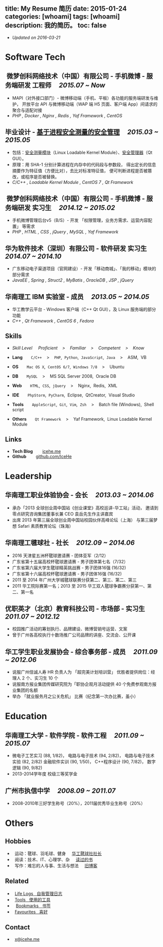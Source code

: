 title: My Resume 简历
date: 2015-01-24
categories: [whoami]
tags: [whoami]
description: 我的简历。
toc: false
---

- _Updated on 2016-03-21_

# Software Tech

## **<span class="icon-weibo">&nbsp;</span>微梦创科网络技术（中国）有限公司 - 手机微博 - 服务端研发 工程师** &nbsp; &nbsp; *2015.07 ~ Now*
- MAPI（对外接口部门）- 微博移动端（手机、平板）各功能的服务端研发与维护，
开放平台 API 与微博移动端（WAP 端 H5 页面、客户端 App）间请求的聚合与适配对接
- *PHP , Docker , Nginx , Redis , Yaf Framework , CentOS*

## **毕业设计 - [基于进程安全测量的安全管理](https://github.com/IceHe/secure_mgt_by_dynamic_measuring)** &nbsp; &nbsp; *2015.03 ~ 2015.05*
- 包括：[安全测量模块](https://github.com/IceHe/dimm)（Linux Loadable Kernel Module）、[安全管理器](https://github.com/IceHe/secure_monitor)（Qt GUI）。
- 原理：用 SHA-1 分别计算进程在内存中的代码段与参数段，
得出定长的信息摘要作为特征值（方便比对），去比对标准特征值，
便可判断进程是否被篡改，或程序是否被替换。
- *C/C++ , Loadable Kernel Module , CentOS 7 , Qt Framework*

## **<span class="icon-weibo">&nbsp;</span>微梦创科网络技术（中国）有限公司 - 手机微博 - 服务端研发 实习生** &nbsp; &nbsp; *2014.12 ~ 2015.02*
- 手机微博管理后台v5（B/S）- 开发 「权限管理，业务方需求、运营内容配置」 等需求
- *PHP , HTML , CSS , jQuery , MySQL , Yaf Framework*

## **华为软件技术（深圳）有限公司  - 软件研发 实习生** &nbsp; &nbsp; *2014.07 ~ 2014.10*
- 广东移动电子渠道项目（官网建设）- 开发「移动商城」、「我的移动」模块的部分需求
- *JavaEE , Spring , Struct2 , MyBatis , OracleDB , JSP , jQuery*

## **华南理工 IBM 实验室 - 成员** &nbsp; &nbsp; *2013.05 ~ 2014.05*
- 华工教学云平台 - Windows 客户端（C++ Qt GUI），及 Linux 服务端的部分功能
- *C++ , Qt Framework , CentOS 6 , Fedora*

## **Skills**

- *Skill Level &nbsp; &nbsp; <i class="fa fa-trophy"></i> Proficient &nbsp; &nbsp;>&nbsp; &nbsp; <i class="fa fa-star"></i> Familiar &nbsp; &nbsp;>&nbsp; &nbsp; <i class="fa fa-star-half-o"></i> Competent &nbsp; &nbsp;>&nbsp; &nbsp; <i class="fa fa-star-o"></i> Know*

- **Lang** &nbsp; &nbsp; &nbsp; <i class="fa fa-star"></i> `C/C++` &nbsp; &nbsp;>&nbsp; &nbsp; <i class="fa fa-star-half-o"></i> `PHP`,&nbsp; `Python`,&nbsp; `JavaScript`,&nbsp; `Java` &nbsp; &nbsp;>&nbsp; &nbsp; <i class="fa fa-star-o"></i> ASM,&nbsp; VB

- **OS** &nbsp; &nbsp; &nbsp; <i class="fa fa-star-half-o"></i> `Mac OS X`,&nbsp; `CentOS 6/7`,&nbsp; `Windows 7/8` &nbsp; &nbsp;>&nbsp; &nbsp; <i class="fa fa-star-o"></i> Ubuntu

- **DB** &nbsp; &nbsp; &nbsp; <i class="fa fa-star-half-o"></i> `MySQL` &nbsp; &nbsp;>&nbsp; &nbsp; <i class="fa fa-star-o"></i> MS SQL Server 2008,&nbsp; Oracle DB

- **Web** &nbsp; &nbsp; &nbsp; <i class="fa fa-star-half-o"></i> `HTML`,&nbsp; `CSS`,&nbsp; `jQuery` &nbsp; &nbsp;>&nbsp; &nbsp; <i class="fa fa-star-o"></i> Nginx,&nbsp; Redis,&nbsp; XML

- **IDE** &nbsp; &nbsp; &nbsp; <i class="fa fa-star-half-o"></i> `PhpStorm`,&nbsp; `PyCharm`,&nbsp; Eclipse,&nbsp; QtCreator,&nbsp; Visual Studio

- **Tools** &nbsp; &nbsp; &nbsp; <i class="fa fa-star"></i> `AppleScript`,&nbsp; `Git`,&nbsp; `Vim`,&nbsp; `Zsh` &nbsp; &nbsp;>&nbsp; &nbsp; <i class="fa fa-star-half-o"></i> Batch file (Windows),&nbsp; Shell script

- **Others** &nbsp; &nbsp; &nbsp; <i class="fa fa-star"></i> `Qt Framework` &nbsp; &nbsp;>&nbsp; &nbsp; <i class="fa fa-star-o"></i> Yaf Framework,&nbsp; Linux Loadable Kernel Module

## **Links**

- **Tech Blog** &nbsp; &nbsp; &nbsp; <i class="fa fa-cube"> &nbsp;</i>[icehe.me](http://icehe.github.io/)
- **Github** &nbsp; &nbsp; &nbsp; <i class="fa fa-github"> &nbsp;</i>[github.com/IceHe](https://github.com/IceHe)

# Leadership

## **华南理工职业体验协会 - 会长** &nbsp; &nbsp; *2013.03 ~ 2014.06*
- 承办「2013 全球创业周中国站《创业课堂》高校巡讲-华工站」活动，
邀请到零点研究咨询集团董事长兼 CEO 袁岳先生作主讲嘉宾
- 出席 2013 年第三届全球创业周中国站校园伙伴高峰论坛（上海）
与第三届梦想 Safari 素质教育论坛（珠海）

## **华南理工毽球社 - 社长** &nbsp; &nbsp; *2012.09 ~ 2014.06*
- 2016 天津星五洲杯毽球邀请赛 - 团体亚军（2/12）
- 广东省第十五届高校杯毽球邀请赛 - 男子团体第七名（7/32）
- 广东省第六届大学生毽球精英挑战赛 - 男子团体16强 (16/32)
- 广东省第十六届高校杯毽球邀请赛 - 男子团体16强 (16/32)
- 2011 至 2014 年广州大学城毽球联赛分获第二、第三、第二、第三
- 2011 华工院际赛第一名；2013 至 2015 华工双人毽球争霸赛分获第一、第二、第一名

## **优职英才（北京）教育科技公司 - 市场部 - 实习生** &nbsp; &nbsp; *2011.07 ~ 2012.12*
- 校园推广活动的筹划执行、品牌建设、微博营销号运营、文案
- 曾于广州各高校执行十数场推广公司品牌的讲座、交流会、公开课

## **华工学生职业发展协会 - 综合事务部 - 成员** &nbsp; &nbsp; *2011.09 ~ 2012.06*
- 说服广州信诚人寿 HR 负责人为 「超完美计划培训营」 优胜者提供岗位：经理人 2 个、实习生 10 个
- 说服南方报业集团传媒研究院为「职协企观月活动提供 40 个免费参观南方报业集团的名额
- 举办 「就业服务月之公关危机」 比赛（纪念第一次办比赛，虽小）

# Education

## **华南理工大学 - 软件学院 - 软件工程** &nbsp; &nbsp; *2011.09 ~ 2015.07*
- 微电子工艺实习 (88, 1/82)， 电路与电子技术 (94, 2/82)， 电路与电子技术实验 (82, 2/82)
金融软件实训 (90, 1/50)， C++程序设计 (90, 7/82)， 数字逻辑 (90, 9/82)
- 2013-2014学年度 校级三等奖学金

## **广州市执信中学** &nbsp; &nbsp; *2008.09 ~ 2011.07*
- 2008-2010年三好学生称号（20%），2011届优秀毕业生称号（20%）

# Others

## **Hobbies**
- <i class="fa fa-soccer-ball-o">&nbsp;</i> 运动：毽球、羽毛球、健身 &nbsp; &nbsp; <i class="fa fa-trophy"></i>[ 华工毽球社社长 ](#华南理工毽球社_-_社长_&nbsp;_&nbsp;_2012-09_~_2014-06)
- <i class="fa fa-book">&nbsp;</i> 阅读：技术、IT、心理学、杂 &nbsp; &nbsp; <span class="icon-douban"></span>[ 读过的书 ](http://book.douban.com/people/IceHeGZ/collect?sort=rating&start=0&mode=grid&tags_sort=count)
- <i class="fa fa-pencil-square-o">&nbsp;</i> 写作：难忘的人与事、生活与想法 &nbsp; &nbsp; <span class=" icon-qzone"> [ 旧博客 ](http://290841032.qzone.qq.com) </span>

## **Related**

- <i class="fa fa-calendar">&nbsp;</i> [Life Logs &nbsp; 自我管理日志](/lifelogs)
- <i class="fa fa-gears">&nbsp;</i> [Tools &nbsp; 使用的工具](/tools)
- <i class="fa fa-bookmark-o">&nbsp;</i> &nbsp;[Bookmarks &nbsp; 书签](/bookmarks)
- <i class="fa fa-heart-o">&nbsp;</i> [Favourites &nbsp; 喜好](/favourites)

## **Contact**

- <i class="fa fa-envelope">&nbsp;&nbsp;</i><x@icehe.me>

<style type="text/css">
article .article-content h2 {
    margin-top: 1.8em;
    font-size: 105%;
    border-bottom: 0px;
}
</style>
